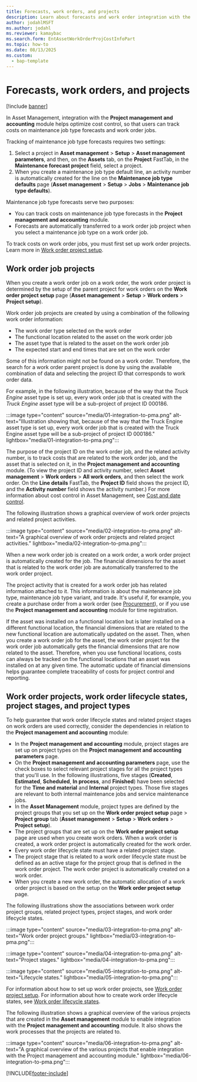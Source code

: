 ```yaml
---
title: Forecasts, work orders, and projects
description: Learn about forecasts and work order integration with the Project management and accounting module in Asset Management, including a step-by-step process.
author: jodahlMSFT
ms.author: jodahl
ms.reviewer: kamaybac
ms.search.form: EntAssetWorkOrderProjCostInfoPart 
ms.topic: how-to
ms.date: 08/13/2025
ms.custom:
  - bap-template
---
```


# Forecasts, work orders, and projects

[!include [banner](../../includes/banner.md)]

In Asset Management, integration with the **Project management and accounting** module helps optimize cost control, so that users can track costs on maintenance job type forecasts and work order jobs.

Tracking of maintenance job type forecasts requires two settings:

1. Select a project in **Asset management** \> **Setup** \> **Asset management parameters**, and then, on the **Assets** tab, on the **Project** FastTab, in the **Maintenance forecast project** field, select a project.
1. When you create a maintenance job type default line, an activity number is automatically created for the line on the **Maintenance job type defaults** page (**Asset management** \> **Setup** \> **Jobs** \> **Maintenance job type defaults**).

Maintenance job type forecasts serve two purposes:

- You can track costs on maintenance job type forecasts in the **Project management and accounting** module.
- Forecasts are automatically transferred to a work order job project when you select a maintenance job type on a work order job.

To track costs on work order jobs, you must first set up work order projects. Learn more in [Work order project setup](../setup-for-work-orders/work-order-project-setup.md).

## Work order job projects

When you create a work order job on a work order, the work order project is determined by the setup of the parent project for work orders on the **Work order project setup** page (**Asset management** \> **Setup** \> **Work orders** \> **Project setup**).

Work order job projects are created by using a combination of the following work order information:

- The work order type selected on the work order
- The functional location related to the asset on the work order job
- The asset type that is related to the asset on the work order job  
- The expected start and end times that are set on the work order  

Some of this information might not be found on a work order. Therefore, the search for a work order parent project is done by using the available combination of data and selecting the project ID that corresponds to work order data.

For example, in the following illustration, because of the way that the *Truck Engine* asset type is set up, every work order job that is created with the *Truck Engine* asset type will be a sub-project of project ID 000186.

:::image type="content" source="media/01-integration-to-pma.png" alt-text="Illustration showing that, because of the way that the Truck Engine asset type is set up, every work order job that is created with the Truck Engine asset type will be a sub-project of project ID 000186." lightbox="media/01-integration-to-pma.png":::

The purpose of the project ID on the work order job, and the related activity number, is to track costs that are related to the work order job, and the asset that is selected on it, in the **Project management and accounting** module. (To view the project ID and activity number, select **Asset management** \> **Work orders** \> **All work orders**, and then select the work order. On the **Line details** FastTab, the **Project ID** field shows the project ID, and the **Activity number** field shows the activity number.) For more information about cost control in Asset Management, see [Cost and date control](../controlling-and-reporting/cost-and-date-control.md).

The following illustration shows a graphical overview of work order projects and related project activities.

:::image type="content" source="media/02-integration-to-pma.png" alt-text="A graphical overview of work order projects and related project activities." lightbox="media/02-integration-to-pma.png":::

When a new work order job is created on a work order, a work order project is automatically created for the job. The financial dimensions for the asset that is related to the work order job are automatically transferred to the work order project.

The project activity that is created for a work order job has related information attached to it. This information is about the maintenance job type, maintenance job type variant, and trade. It's useful if, for example, you create a purchase order from a work order (see [Procurement](../work-orders/procurement.md)), or if you use the **Project management and accounting** module for time registration.

If the asset was installed on a functional location but is later installed on a different functional location, the financial dimensions that are related to the new functional location are automatically updated on the asset. Then, when you create a work order job for the asset, the work order project for the work order job automatically gets the financial dimensions that are now related to the asset. Therefore, when you use functional locations, costs can always be tracked on the functional locations that an asset was installed on at any given time. The automatic update of financial dimensions helps guarantee complete traceability of costs for project control and reporting.

## Work order projects, work order lifecycle states, project stages, and project types

To help guarantee that work order lifecycle states and related project stages on work orders are used correctly, consider the dependencies in relation to the **Project management and accounting** module:

- In the **Project management and accounting** module, project stages are set up on project types on the **Project management and accounting parameters** page.  
- On the **Project management and accounting parameters** page, use the check boxes to select relevant project stages for all the project types that you'll use. In the following illustrations, five stages (**Created**, **Estimated**, **Scheduled**, **In process**, and **Finished**) have been selected for the **Time and material** and **Internal** project types. Those five stages are relevant to both internal maintenance jobs and service maintenance jobs.
- In the **Asset Management** module, project types are defined by the project groups that you set up on the **Work order project setup** page > **Project group** tab (**Asset management** \> **Setup** \> **Work orders** \> **Project setup**).  
- The project groups that are set up on the **Work order project setup** page are used when you create work orders. When a work order is created, a work order project is automatically created for the work order.  
- Every work order lifecycle state must have a related project stage.  
- The project stage that is related to a work order lifecycle state must be defined as an active stage for the project group that is defined in the work order project. The work order project is automatically created on a work order.
- When you create a new work order, the automatic allocation of a work order project is based on the setup on the **Work order project setup** page.  

The following illustrations show the associations between work order project groups, related project types, project stages, and work order lifecycle states.

:::image type="content" source="media/03-integration-to-pma.png" alt-text="Work order project groups." lightbox="media/03-integration-to-pma.png":::

:::image type="content" source="media/04-integration-to-pma.png" alt-text="Project stages." lightbox="media/04-integration-to-pma.png":::

:::image type="content" source="media/05-integration-to-pma.png" alt-text="Lifecycle states." lightbox="media/05-integration-to-pma.png":::

For information about how to set up work order projects, see [Work order project setup](../setup-for-work-orders/work-order-project-setup.md). For information about how to create work order lifecycle states, see [Work order lifecycle states](../setup-for-work-orders/work-order-lifecycle-states.md).

The following illustration shows a graphical overview of the various projects that are created in the **Asset management** module to enable integration with the **Project management and accounting** module. It also shows the work processes that the projects are related to.

:::image type="content" source="media/06-integration-to-pma.png" alt-text="A graphical overview of the various projects that enable integration with the Project management and accounting module." lightbox="media/06-integration-to-pma.png":::

[!INCLUDE[footer-include](../../../includes/footer-banner.md)]
